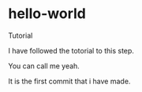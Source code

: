 hello-world
===========

Tutorial


I have followed the totorial to this step.

You can call me yeah.

It is the first commit that i have made.
